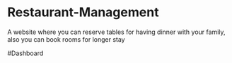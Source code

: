 # Restaurant-Management

A website where you can reserve tables for having dinner with your family, also you can book rooms for longer stay

#Dashboard


